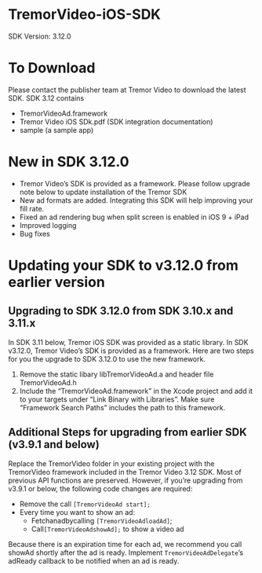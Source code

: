 # TremorVideo-iOS-SDK
SDK Version: 3.12.0

# To Download
Please contact the publisher team at Tremor Video to download the latest SDK. SDK 3.12 contains
- TremorVideoAd.framework
- Tremor Video iOS SDk.pdf (SDK integration documentation)
- sample (a sample app)

# New in SDK 3.12.0
- Tremor Video’s SDK is provided as a framework. Please follow upgrade note below to update installation of the Tremor SDK
- New ad formats are added. Integrating this SDK will help improving your fill rate.
- Fixed an ad rendering bug when split screen is enabled in iOS 9 + iPad
- Improved logging
- Bug fixes

# Updating your SDK to v3.12.0 from earlier version
## Upgrading to SDK 3.12.0 from SDK 3.10.x and 3.11.x
In SDK 3.11 below, Tremor iOS SDK was provided as a static library. In SDK v3.12.0, Tremor Video’s SDK is provided as a framework. Here are two steps for you the upgrade to SDK 3.12.0 to use the new framework.

1. Remove the static libary libTremorVideoAd.a and header file TremorVideoAd.h
2. Include the “TremorVideoAd.framework” in the Xcode project and add it to your targets under “Link Binary with Libraries”. Make sure “Framework Search Paths” includes the path to this framework.

## Additional Steps for upgrading from earlier SDK (v3.9.1 and below)
Replace the TremorVideo folder in your existing project with the TremorVideo framework included in the Tremor Video 3.12 SDK. Most of previous API functions are preserved. However, if you’re upgrading from v3.9.1 or below, the following code changes are required:

- Remove the call ```[TremorVideoAd start];```
- Every time you want to show an ad:
  - Fetchanadbycalling ```[TremorVideoAdloadAd]```;
  - Call```[TremorVideoAdshowAd];``` to show a video ad

Because there is an expiration time for each ad, we recommend you call showAd shortly after the ad is ready. Implement ```TremorVideoAdDelegate```’s adReady callback to be notified when an ad is ready.
